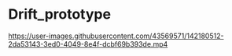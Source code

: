 # Drift_prototype



https://user-images.githubusercontent.com/43569571/142180512-2da53143-3ed0-4049-8e4f-dcbf69b393de.mp4


